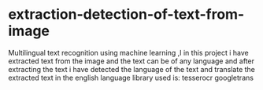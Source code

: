 # extraction-detection-of-text-from-image
Multilingual text recognition using machine learning ,I in this project i have extracted text from the image and the text can be of any language and after extracting the text i have detected the language of the text and translate the extracted text in the english language 
library used is:
tesserocr
googletrans
